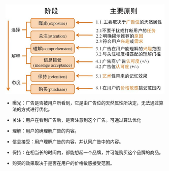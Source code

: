 ![](/assets/2.jpg)

* 曝光：广告是否被用户所看到，它是由广告位的天然属性所决定，无法通过算法的方式进行优化。

* 关注：用户在看到广告后，是否注意到这个广告。可通过算法优化
* 理解：用户的确理解广告的内容。
* 信息接受：用户理解广告的内容，并认同广告中的内容。
* 保持：在相当长的时间内，都能想起一个品牌，并可能购买这个品牌的商品。
* 购买的效果取决于是否在用户的价格敏感接受范围。



